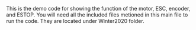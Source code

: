 This is the demo code for showing the function of the motor, ESC, encoder, and ESTOP. You will need all the included files metioned in this main file to run the code. They are located under Winter2020 folder.